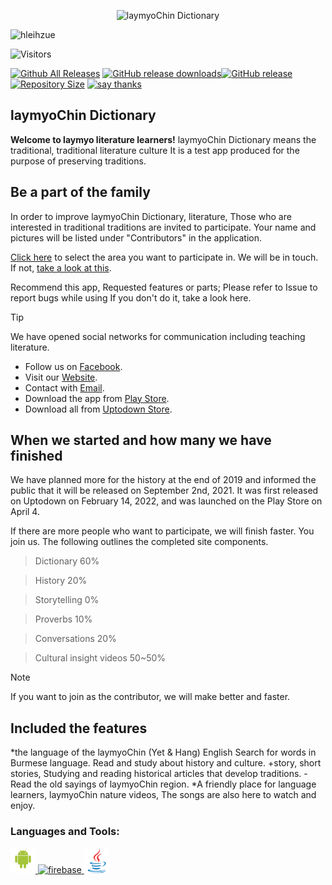 <p align="center">
  <img src="https://github.com/hleihzue/LaymyoChin-Dictionary/assets/155907427/48fba0ba-1db7-4de3-bf59-668d421a50f3" alt="laymyoChin Dictionary" width="100">
</p>



<p align="left"> <img src="https://komarev.com/ghpvc/?username=hleihzue&label=Visitors&color=ffff00&style=flat" alt="hleihzue" /> </p> 

![Visitors](https://visitor-badge.glitch.me/badge?page_id=hleihzue.LaymyoChin%20Dictionary)

[![Github All Releases](https://img.shields.io/github/downloads/<hleihzue>/<LaymyoChin-Dictionary>/total.svg)]() [![GitHub release downloads](https://img.shields.io/github/downloads/hleihzue/LaymyoChin-Dictionary/total.svg)](https://GitHub.com/hleihzue/LaymyoChin-Dictionary/releases/)[![GitHub release](https://img.shields.io/github/release/hleihzue/LaymyoChin-Dictionary.svg)](https://github.com/hleihzue/LaymyoChin-Dictionary/releases)[![Repository Size](https://img.shields.io/github/repo-size/hleihzue/LaymyoChin-Dictionary.svg)](https://github.com/hleihzue/LaymyoChin-Dictionary) [![say thanks](https://img.shields.io/badge/say-thanks-ff69b4.svg)](https://saythanks.io/to/hleihzue)

## laymyoChin Dictionary
**Welcome to laymyo literature learners!** laymyoChin Dictionary means the traditional, traditional  literature  culture  It is a test app produced for the purpose of preserving traditions.

## Be a part of the family
 In order to improve laymyoChin Dictionary, literature,  Those who are interested in traditional traditions are invited to participate.  Your name and pictures will be listed under "Contributors" in the application.

[Click here](https://forms.gle/LPEM9dKWJh24oMxTA) to select the area you want to participate in.  We will be in touch.  If not, [take a look at this](https://fb.watch/ppV3pYooP2/?mibextid=Nif5oz).

Recommend this app, Requested features or parts;  Please refer to Issue to report bugs while using  If you don't do it, take a look here.

> [!TIP]
> We have opened social networks for communication including teaching literature.
 * Follow us on [Facebook](https://www.facebook.com/profile.php?id=100095702314809&mibextid=ZbWKwL).
 * Visit our [Website](www.laymyochin.wordpress.com/).
 * Contact with [Email]( laymyochin.dictionary@gmail.com).
 * Download the app from [Play Store](https://play.google.com/store/apps/details?id=chin.bk.hleihzue.yet.dictionary).
 * Download all from [Uptodown Store](https://yet-mm-dictionary.en.uptodown.com/android/download).


## When we started and how many we have finished
 We have planned more for the history at the end of 2019 and informed the public that it will be released on September 2nd, 2021.  It was first released on Uptodown on February 14, 2022, and was launched on the Play Store on April 4.

 If there are more people who want to participate, we will finish faster.  You join us.  The following outlines the completed site components.

 > Dictionary 60%

 > History 20%

 > Storytelling 0%

 > Proverbs 10%

 > Conversations 20%

 > Cultural insight videos 50~50%

> [!NOTE]
> If you want to join as the contributor, we will make better and faster.



## Included the features
*the language of the laymyoChin (Yet & Hang) English  Search for words in Burmese language.
Read and study about history and culture.
+story, short stories,  Studying and reading historical articles that develop traditions.
-Read the old sayings of laymyoChin region.
*A friendly place for language learners, laymyoChin nature videos, The songs are also here to watch and enjoy.


<h3 align="left">Languages and Tools:</h3>
<p align="left"> <a href="https://developer.android.com" target="_blank" rel="noreferrer"> <img src="https://raw.githubusercontent.com/devicons/devicon/master/icons/android/android-original-wordmark.svg" alt="android" width="40" height="40"/> </a> <a href="https://firebase.google.com/" target="_blank" rel="noreferrer"> <img src="https://www.vectorlogo.zone/logos/firebase/firebase-icon.svg" alt="firebase" width="40" height="40"/> </a> <a href="https://www.java.com" target="_blank" rel="noreferrer"> <img src="https://raw.githubusercontent.com/devicons/devicon/master/icons/java/java-original.svg" alt="java" width="40" height="40"/> </a> </p>

